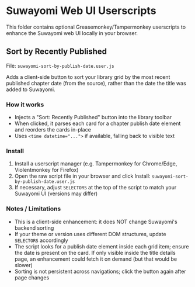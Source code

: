 # Suwayomi Web UI Userscripts

This folder contains optional Greasemonkey/Tampermonkey userscripts to enhance the Suwayomi web UI locally in your browser.

## Sort by Recently Published

File: `suwayomi-sort-by-publish-date.user.js`

Adds a client-side button to sort your library grid by the most recent published chapter date (from the source), rather than the date the title was added to Suwayomi.

### How it works

- Injects a "Sort: Recently Published" button into the library toolbar
- When clicked, it parses each card for a chapter publish date element and reorders the cards in-place
- Uses `<time datetime="...">` if available, falling back to visible text

### Install

1. Install a userscript manager (e.g. Tampermonkey for Chrome/Edge, Violentmonkey for Firefox)
2. Open the raw script file in your browser and click Install: `suwayomi-sort-by-publish-date.user.js`
3. If necessary, adjust `SELECTORS` at the top of the script to match your Suwayomi UI (versions may differ)

### Notes / Limitations

- This is a client-side enhancement: it does NOT change Suwayomi's backend sorting
- If your theme or version uses different DOM structures, update `SELECTORS` accordingly
- The script looks for a publish date element inside each grid item; ensure the date is present on the card. If only visible inside the title details page, an enhancement could fetch it on demand (but that would be slower)
- Sorting is not persistent across navigations; click the button again after page changes
